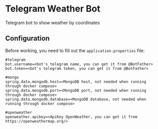 # Telegram Weather Bot
Telegram bot to show weather by coordinates
## Configuration
Before working, you need to fill out the `application.properties` file:
```properties
#telegram
bot.username=<bot's telegram name, you can get it from @BotFather>
bot.token=<bot's telegram token, you can get it from @BotFather>

#mongo
spring.data.mongodb.host=<MongoDB host, not needed when running through docker compose>
spring.data.mongodb.port=<MongoDB port, not needed when running through docker compose>
spring.data.mongodb.database=<MongoDB database, not needed when running through docker compose>

#openweather
openweather.apikey=<ApiKey OpenWeather, you can get it from https://openweathermap.org/>
```